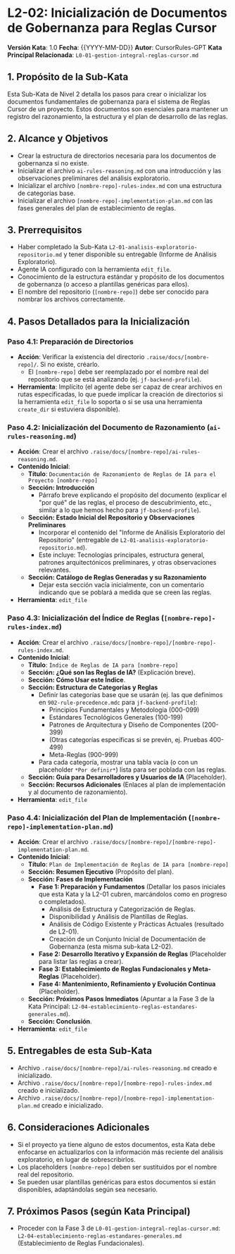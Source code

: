 # L2-02: Inicialización de Documentos de Gobernanza para Reglas Cursor

**Versión Kata**: 1.0
**Fecha**: {{YYYY-MM-DD}}
**Autor**: CursorRules-GPT
**Kata Principal Relacionada**: `L0-01-gestion-integral-reglas-cursor.md`

## 1. Propósito de la Sub-Kata

Esta Sub-Kata de Nivel 2 detalla los pasos para crear o inicializar los documentos fundamentales de gobernanza para el sistema de Reglas Cursor de un proyecto. Estos documentos son esenciales para mantener un registro del razonamiento, la estructura y el plan de desarrollo de las reglas.

## 2. Alcance y Objetivos

*   Crear la estructura de directorios necesaria para los documentos de gobernanza si no existe.
*   Inicializar el archivo `ai-rules-reasoning.md` con una introducción y las observaciones preliminares del análisis exploratorio.
*   Inicializar el archivo `[nombre-repo]-rules-index.md` con una estructura de categorías base.
*   Inicializar el archivo `[nombre-repo]-implementation-plan.md` con las fases generales del plan de establecimiento de reglas.

## 3. Prerrequisitos

*   Haber completado la Sub-Kata `L2-01-analisis-exploratorio-repositorio.md` y tener disponible su entregable (Informe de Análisis Exploratorio).
*   Agente IA configurado con la herramienta `edit_file`.
*   Conocimiento de la estructura estándar y propósito de los documentos de gobernanza (o acceso a plantillas genéricas para ellos).
*   El nombre del repositorio (`[nombre-repo]`) debe ser conocido para nombrar los archivos correctamente.

## 4. Pasos Detallados para la Inicialización

### Paso 4.1: Preparación de Directorios

*   **Acción**: Verificar la existencia del directorio `.raise/docs/[nombre-repo]/`. Si no existe, créarlo.
    *   El `[nombre-repo]` debe ser reemplazado por el nombre real del repositorio que se está analizando (ej. `jf-backend-profile`).
*   **Herramienta**: Implícito (el agente debe ser capaz de crear archivos en rutas especificadas, lo que puede implicar la creación de directorios si la herramienta `edit_file` lo soporta o si se usa una herramienta `create_dir` si estuviera disponible).

### Paso 4.2: Inicialización del Documento de Razonamiento (`ai-rules-reasoning.md`)

*   **Acción**: Crear el archivo `.raise/docs/[nombre-repo]/ai-rules-reasoning.md`.
*   **Contenido Inicial**:
    *   **Título**: `Documentación de Razonamiento de Reglas de IA para el Proyecto [nombre-repo]`
    *   **Sección: Introducción**
        *   Párrafo breve explicando el propósito del documento (explicar el "por qué" de las reglas, el proceso de descubrimiento, etc., similar a lo que hemos hecho para `jf-backend-profile`).
    *   **Sección: Estado Inicial del Repositorio y Observaciones Preliminares**
        *   Incorporar el contenido del "Informe de Análisis Exploratorio del Repositorio" (entregable de `L2-01-analisis-exploratorio-repositorio.md`).
        *   Este incluye: Tecnologías principales, estructura general, patrones arquitectónicos preliminares, y otras observaciones relevantes.
    *   **Sección: Catálogo de Reglas Generadas y su Razonamiento**
        *   Dejar esta sección vacía inicialmente, con un comentario indicando que se poblará a medida que se creen las reglas.
*   **Herramienta**: `edit_file`

### Paso 4.3: Inicialización del Índice de Reglas (`[nombre-repo]-rules-index.md`)

*   **Acción**: Crear el archivo `.raise/docs/[nombre-repo]/[nombre-repo]-rules-index.md`.
*   **Contenido Inicial**:
    *   **Título**: `Índice de Reglas de IA para [nombre-repo]`
    *   **Sección: ¿Qué son las Reglas de IA?** (Explicación breve).
    *   **Sección: Cómo Usar este Índice**.
    *   **Sección: Estructura de Categorías y Reglas**
        *   Definir las categorías base que se usarán (ej. las que definimos en `902-rule-precedence.mdc` para `jf-backend-profile`):
            *   Principios Fundamentales y Metodología (000-099)
            *   Estándares Tecnológicos Generales (100-199)
            *   Patrones de Arquitectura y Diseño de Componentes (200-399)
            *   (Otras categorías específicas si se prevén, ej. Pruebas 400-499)
            *   Meta-Reglas (900-999)
        *   Para cada categoría, mostrar una tabla vacía (o con un placeholder `*Por definir*`) lista para ser poblada con las reglas.
    *   **Sección: Guía para Desarrolladores y Usuarios de IA** (Placeholder).
    *   **Sección: Recursos Adicionales** (Enlaces al plan de implementación y al documento de razonamiento).
*   **Herramienta**: `edit_file`

### Paso 4.4: Inicialización del Plan de Implementación (`[nombre-repo]-implementation-plan.md`)

*   **Acción**: Crear el archivo `.raise/docs/[nombre-repo]/[nombre-repo]-implementation-plan.md`.
*   **Contenido Inicial**:
    *   **Título**: `Plan de Implementación de Reglas de IA para [nombre-repo]`
    *   **Sección: Resumen Ejecutivo** (Propósito del plan).
    *   **Sección: Fases de Implementación**
        *   **Fase 1: Preparación y Fundamentos** (Detallar los pasos iniciales que esta Kata y la L2-01 cubren, marcándolos como en progreso o completados).
            *   Análisis de Estructura y Categorización de Reglas.
            *   Disponibilidad y Análisis de Plantillas de Reglas.
            *   Análisis de Código Existente y Prácticas Actuales (resultado de L2-01).
            *   Creación de un Conjunto Inicial de Documentación de Gobernanza (esta misma sub-kata L2-02).
        *   **Fase 2: Desarrollo Iterativo y Expansión de Reglas** (Placeholder para listar las reglas a crear).
        *   **Fase 3: Establecimiento de Reglas Fundacionales y Meta-Reglas** (Placeholder).
        *   **Fase 4: Mantenimiento, Refinamiento y Evolución Continua** (Placeholder).
    *   **Sección: Próximos Pasos Inmediatos** (Apuntar a la Fase 3 de la Kata Principal: `L2-04-establecimiento-reglas-estandares-generales.md`).
    *   **Sección: Conclusión**.
*   **Herramienta**: `edit_file`

## 5. Entregables de esta Sub-Kata

*   Archivo `.raise/docs/[nombre-repo]/ai-rules-reasoning.md` creado e inicializado.
*   Archivo `.raise/docs/[nombre-repo]/[nombre-repo]-rules-index.md` creado e inicializado.
*   Archivo `.raise/docs/[nombre-repo]/[nombre-repo]-implementation-plan.md` creado e inicializado.

## 6. Consideraciones Adicionales

*   Si el proyecto ya tiene alguno de estos documentos, esta Kata debe enfocarse en actualizarlos con la información más reciente del análisis exploratorio, en lugar de sobrescribirlos.
*   Los placeholders `[nombre-repo]` deben ser sustituidos por el nombre real del repositorio.
*   Se pueden usar plantillas genéricas para estos documentos si están disponibles, adaptándolas según sea necesario.

## 7. Próximos Pasos (según Kata Principal)

*   Proceder con la Fase 3 de `L0-01-gestion-integral-reglas-cursor.md`: `L2-04-establecimiento-reglas-estandares-generales.md` (Establecimiento de Reglas Fundacionales). 